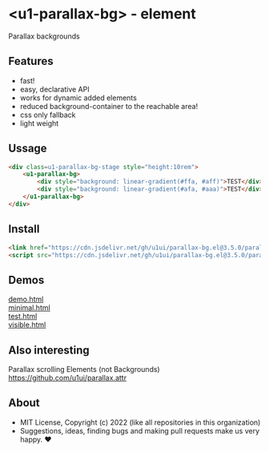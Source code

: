 # &lt;u1-parallax-bg&gt; - element
Parallax backgrounds

## Features

- fast!
- easy, declarative API
- works for dynamic added elements
- reduced background-container to the reachable area!
- css only fallback
- light weight

## Ussage

```html
<div class=u1-parallax-bg-stage style="height:10rem">
    <u1-parallax-bg>
        <div style="background: linear-gradient(#ffa, #aff)">TEST</div>
        <div style="background: linear-gradient(#afa, #aaa)">TEST</div>
    </u1-parallax-bg>
</div>
```

## Install

```html
<link href="https://cdn.jsdelivr.net/gh/u1ui/parallax-bg.el@3.5.0/parallax-bg.min.css" rel=stylesheet>
<script src="https://cdn.jsdelivr.net/gh/u1ui/parallax-bg.el@3.5.0/parallax-bg.min.js" type=module>
```

## Demos

[demo.html](https://raw.githack.com/u1ui/parallax-bg.el/main/tests/demo.html)  
[minimal.html](https://raw.githack.com/u1ui/parallax-bg.el/main/tests/minimal.html)  
[test.html](https://raw.githack.com/u1ui/parallax-bg.el/main/tests/test.html)  
[visible.html](https://raw.githack.com/u1ui/parallax-bg.el/main/tests/visible.html)  

## Also interesting

Parallax scrolling Elements (not Backgrounds)
https://github.com/u1ui/parallax.attr

## About

- MIT License, Copyright (c) 2022 <u1> (like all repositories in this organization) <br>
- Suggestions, ideas, finding bugs and making pull requests make us very happy. ♥

